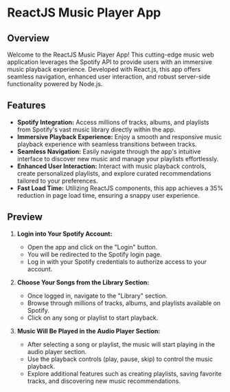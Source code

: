 # ReactJS Music Player App

## Overview

Welcome to the ReactJS Music Player App! This cutting-edge music web application leverages the Spotify API to provide users with an immersive music playback experience. Developed with React.js, this app offers seamless navigation, enhanced user interaction, and robust server-side functionality powered by Node.js.

## Features

- **Spotify Integration:** Access millions of tracks, albums, and playlists from Spotify's vast music library directly within the app.
- **Immersive Playback Experience:** Enjoy a smooth and responsive music playback experience with seamless transitions between tracks.
- **Seamless Navigation:** Easily navigate through the app's intuitive interface to discover new music and manage your playlists effortlessly.
- **Enhanced User Interaction:** Interact with music playback controls, create personalized playlists, and explore curated recommendations tailored to your preferences.
- **Fast Load Time:** Utilizing ReactJS components, this app achieves a 35% reduction in page load time, ensuring a snappy user experience.

## Preview
1. **Login into Your Spotify Account:**
   - Open the app and click on the "Login" button.
   - You will be redirected to the Spotify login page.
   - Log in with your Spotify credentials to authorize access to your account.

2. **Choose Your Songs from the Library Section:**
   - Once logged in, navigate to the "Library" section.
   - Browse through millions of tracks, albums, and playlists available on Spotify.
   - Click on any song or playlist to start playback.

3. **Music Will Be Played in the Audio Player Section:**
   - After selecting a song or playlist, the music will start playing in the audio player section.
   - Use the playback controls (play, pause, skip) to control the music playback.
   - Explore additional features such as creating playlists, saving favorite tracks, and discovering new music recommendations.



